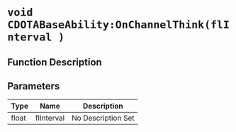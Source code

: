 # `void CDOTABaseAbility:OnChannelThink(flInterval )`
## Function Description

## Parameters
Type|Name|Description
--|--|--
float|flInterval|No Description Set
